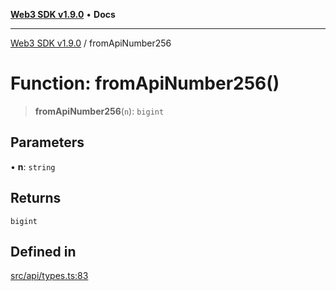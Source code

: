 [**Web3 SDK v1.9.0**](../README.md) • **Docs**

***

[Web3 SDK v1.9.0](../globals.md) / fromApiNumber256

# Function: fromApiNumber256()

> **fromApiNumber256**(`n`): `bigint`

## Parameters

• **n**: `string`

## Returns

`bigint`

## Defined in

[src/api/types.ts:83](https://github.com/Mystic-Nayy/alephium-web3/blob/c1afd789a197ce5fe21f08c2965942090157c33d/packages/web3/src/api/types.ts#L83)
